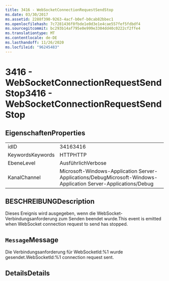 ```yaml
---
title: 3416 - WebSocketConnectionRequestSendStop
ms.date: 03/30/2017
ms.assetid: 2288f390-9263-4acf-b0ef-b0cab82bbec1
ms.openlocfilehash: 7c7281436f0fbde1e0d3e1e4cae557fef5fdbdf4
ms.sourcegitcommit: bc293b14af795e0e999e3304dd40c0222cf2ffe4
ms.translationtype: MT
ms.contentlocale: de-DE
ms.lasthandoff: 11/26/2020
ms.locfileid: "96245483"
---
```

# <a name="3416---websocketconnectionrequestsendstop"></a><span data-ttu-id="f3f8a-102">3416 - WebSocketConnectionRequestSendStop</span><span class="sxs-lookup"><span data-stu-id="f3f8a-102">3416 - WebSocketConnectionRequestSendStop</span></span>

## <a name="properties"></a><span data-ttu-id="f3f8a-103">Eigenschaften</span><span class="sxs-lookup"><span data-stu-id="f3f8a-103">Properties</span></span>  
  
|||  
|-|-|  
|<span data-ttu-id="f3f8a-104">id</span><span class="sxs-lookup"><span data-stu-id="f3f8a-104">ID</span></span>|<span data-ttu-id="f3f8a-105">3416</span><span class="sxs-lookup"><span data-stu-id="f3f8a-105">3416</span></span>|  
|<span data-ttu-id="f3f8a-106">Keywords</span><span class="sxs-lookup"><span data-stu-id="f3f8a-106">Keywords</span></span>|<span data-ttu-id="f3f8a-107">HTTP</span><span class="sxs-lookup"><span data-stu-id="f3f8a-107">HTTP</span></span>|  
|<span data-ttu-id="f3f8a-108">Ebene</span><span class="sxs-lookup"><span data-stu-id="f3f8a-108">Level</span></span>|<span data-ttu-id="f3f8a-109">Ausführlich</span><span class="sxs-lookup"><span data-stu-id="f3f8a-109">Verbose</span></span>|  
|<span data-ttu-id="f3f8a-110">Kanal</span><span class="sxs-lookup"><span data-stu-id="f3f8a-110">Channel</span></span>|<span data-ttu-id="f3f8a-111">Microsoft-Windows-Application Server-Applications/Debug</span><span class="sxs-lookup"><span data-stu-id="f3f8a-111">Microsoft-Windows-Application Server-Applications/Debug</span></span>|  
  
## <a name="description"></a><span data-ttu-id="f3f8a-112">BESCHREIBUNG</span><span class="sxs-lookup"><span data-stu-id="f3f8a-112">Description</span></span>  

 <span data-ttu-id="f3f8a-113">Dieses Ereignis wird ausgegeben, wenn die WebSocket-Verbindungsanforderung zum Senden beendet wurde.</span><span class="sxs-lookup"><span data-stu-id="f3f8a-113">This event is emitted when WebSocket connection request to send has stopped.</span></span>  
  
## <a name="message"></a><span data-ttu-id="f3f8a-114">`Message`</span><span class="sxs-lookup"><span data-stu-id="f3f8a-114">Message</span></span>  

 <span data-ttu-id="f3f8a-115">Die Verbindungsanforderung für WebSocketId:%1 wurde gesendet.</span><span class="sxs-lookup"><span data-stu-id="f3f8a-115">WebSocketId:%1 connection request sent.</span></span>  
  
## <a name="details"></a><span data-ttu-id="f3f8a-116">Details</span><span class="sxs-lookup"><span data-stu-id="f3f8a-116">Details</span></span>
